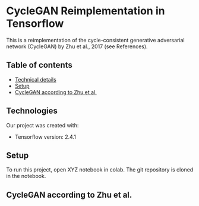 # CycleGAN Reimplementation in Tensorflow

This is a reimplementation of the cycle-consistent generative adversarial network (CycleGAN) by Zhu et al., 2017 (see References). 
	
## Table of contents
* [Technical details](#technical-details)
* [Setup](#setup)
* [CycleGAN according to Zhu et al.](#cycle-gan)

## Technologies
Our project was created with:
* Tensorflow version: 2.4.1
	
## Setup
To run this project, open XYZ notebook in colab. The git repository is cloned in the notebook. 

## CycleGAN according to Zhu et al.
